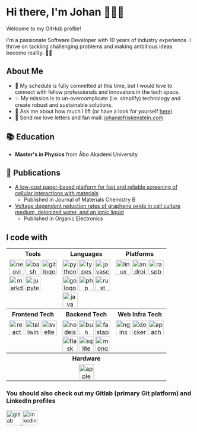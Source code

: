 # Hi there, I'm Johan 👋👨‍💻

Welcome to my GitHub profile!

I'm a passionate Software Developer with 10 years of industry experience. I thrive on tackling challenging problems and making ambitious ideas become reality. 🥔✨

## About Me

- 🔭 My schedule is fully committed at this time, but I would love to connect with fellow professionals and innovators in the tech space.
- ✨ My mission is to un-overcomplicate (i.e. simplify) technology and create robust and sustainable solutions.
- 💬 Ask me about how much I lift (or have a look for yourself [here](https://openpowerlifting.org/u/johanfrisk))
- 💌 Send me love letters and fan mail: [johan@friskenstein.com](mailto:johan@friskenstein.com)

## 📚 Education

- **Master's in Physics** from Åbo Akademi University

## 📝 Publications

- [A low-cost paper-based platform for fast and reliable screening of cellular interactions with materials](https://dx.doi.org/10.1039/C9TB01958H)
  - Published in Journal of Materials Chemistry B
- [Voltage dependent reduction rates of graphene oxide in cell culture medium, deionized water, and an ionic liquid](https://doi.org/10.1016/j.orgel.2017.04.029)
  - Published in Organic Electronics

## I code with

<table>
  <tr>
    <th>Tools</th>
    <th>Languages</th>
    <th>Platforms</th>
  </tr>
  <tr>
    <td align="center" style="vertical-align: top;">
    <div style="display: grid; grid-template-columns: repeat(3, 1fr); grid-gap: 4px;">
      <img src="https://skillicons.dev/icons?i=neovim" height="40" alt="neovim logo" title="neovim" />
      <img src="https://skillicons.dev/icons?i=bash" height="40" alt="bash logo" title="bash" />
      <img src="https://skillicons.dev/icons?i=git" height="40" alt="git logo" title="git" />
      <img src="https://skillicons.dev/icons?i=md" height="40" alt="markdown logo" title="markdown" />
      <img src="https://cdn.jsdelivr.net/gh/devicons/devicon/icons/jupyter/jupyter-original.svg" height="40" style="height:40px" alt="jupyter logo" title="jupyter" />
      </div>
    </td>
    <td align="center" style="vertical-align: top;">
    <div style="display: grid; grid-template-columns: repeat(3, 1fr); grid-gap: 4px;">
      <img src="https://skillicons.dev/icons?i=py" height="40" alt="python logo" title="python" />
      <img src="https://skillicons.dev/icons?i=ts" height="40" alt="typescript logo" title="typescript" />
      <img src="https://skillicons.dev/icons?i=js" height="40" alt="javascript logo" title="javascript" />
      <img src="https://skillicons.dev/icons?i=go" height="40" alt="go logo" title="go" />
      <img src="https://skillicons.dev/icons?i=php" height="40" alt="php logo" title="php" />
      <img src="https://skillicons.dev/icons?i=rust" height="40" alt="rust logo" title="rust" />
      <img src="https://skillicons.dev/icons?i=java" height="40" alt="java logo" title="java" />
      </div>
    </td>
    <td align="center" style="vertical-align: top;">
    <div style="display: grid; grid-template-columns: repeat(3, 1fr); grid-gap: 4px;">
      <img src="https://skillicons.dev/icons?i=linux" height="40" alt="linux logo" title="linux" />
      <img src="https://cdn.simpleicons.org/android/3DDC84" height="40" style="height:40px" alt="android logo" title="android" />
      <img src="https://skillicons.dev/icons?i=raspberrypi" height="40" alt="raspberrypi logo" title="raspberrypi" />
      </div>
    </td>
  </tr>
  <tr>
    <th>Frontend Tech</th>
    <th>Backend Tech</th>
    <th>Web Infra Tech</th>
  </tr>
  <tr>
    <td align="center" style="vertical-align: top;">
    <div style="display: grid; grid-template-columns: repeat(3, 1fr); grid-gap: 4px;">
      <img src="https://skillicons.dev/icons?i=react" height="40" alt="react logo" title="react" />
      <img src="https://cdn.simpleicons.org/tailwindcss/06B6D4" height="40" style="height:40px" alt="tailwindcss logo" title="tailwindcss" />
      <img src="https://cdn.jsdelivr.net/gh/devicons/devicon/icons/svelte/svelte-original.svg" height="40" style="height:40px" alt="svelte logo" title="svelte" />
        </div>
    </td>
    <td align="center" style="vertical-align: top;">
    <div style="display: grid; grid-template-columns: repeat(3, 1fr); grid-gap: 4px;">
      <img src="https://skillicons.dev/icons?i=nodejs" height="40" alt="nodejs logo" title="nodejs" />
      <img src="https://skillicons.dev/icons?i=bun" height="40" alt="bun logo" title="bun" />
      <img src="https://skillicons.dev/icons?i=fastapi" height="40" alt="fastapi logo" title="fastapi" />
      <img src="https://skillicons.dev/icons?i=flask" height="40" alt="flask logo" title="flask" />
      <img src="https://skillicons.dev/icons?i=sqlite" height="40" alt="sqlite logo" title="sqlite" />
      <img src="https://skillicons.dev/icons?i=mongodb" height="40" alt="mongodb logo" title="mongodb" />
      </div>
    </td>
    <td align="center" style="vertical-align: top;">
    <div style="display: grid; grid-template-columns: repeat(3, 1fr); grid-gap: 4px;">
      <img src="https://cdn.simpleicons.org/nginx/009639" height="40" style="height:40px" alt="nginx logo" title="nginx" />
      <img src="https://skillicons.dev/icons?i=docker" height="40" alt="docker logo" title="docker" />
      <img src="https://cdn.jsdelivr.net/gh/devicons/devicon/icons/apache/apache-original.svg" height="40" style="height:40px" alt="apache logo" title="apache" />
        </div>
    </td>
  </tr>
  <tr>
    <th colspan="3">Hardware</th>
  </tr>
  <tr>
    <td colspan="3" align="center">
      <img src="https://img.shields.io/badge/Apple-000000?logo=apple&logoColor=white&style=for-the-badge" height="40" alt="apple logo" title="apple" />
    </td>
  </tr>
</table>


### You should also check out my Gitlab (primary Git platform) and LinkedIn profiles

<a href="https://gitlab.com/friskenstein">
    <img src="https://skillicons.dev/icons?i=gitlab" height="40" title="gitlab"  />
</a>
<a href="https://www.linkedin.com/in/johan-frisk">
<img src="https://skillicons.dev/icons?i=linkedin" height="40" title="linkedin"  />
</a>
